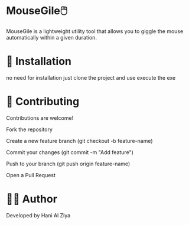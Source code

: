 # MouseGile🖱️
MouseGile is a lightweight utility tool that allows you to giggle the mouse automatically within a given duration.

# 🚀 Installation
no need for installation just clone the project and use execute the exe

# 🤝 Contributing
Contributions are welcome!

Fork the repository

Create a new feature branch (git checkout -b feature-name)

Commit your changes (git commit -m "Add feature")

Push to your branch (git push origin feature-name)

Open a Pull Request

# 👨‍💻 Author
Developed by Hani Al Ziya
